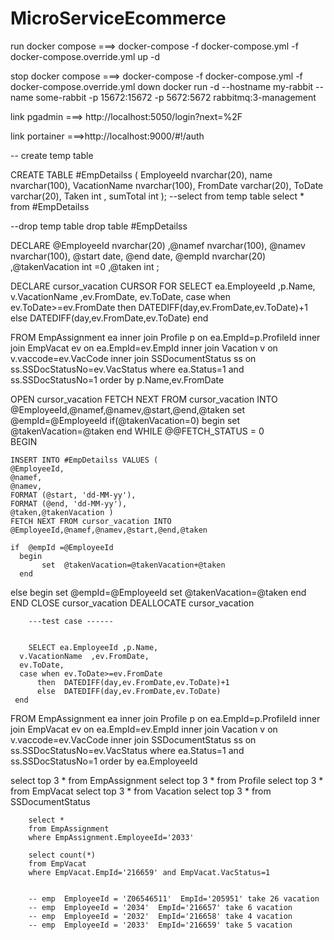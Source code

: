 # MicroServiceEcommerce

run docker compose ===>
docker-compose -f docker-compose.yml -f docker-compose.override.yml up -d

stop docker compose ===>
docker-compose -f docker-compose.yml -f docker-compose.override.yml down
docker run -d --hostname my-rabbit --name some-rabbit -p 15672:15672 -p 5672:5672 rabbitmq:3-management


link pgadmin ===> http://localhost:5050/login?next=%2F

link portainer  ===>http://localhost:9000/#!/auth




-- create temp table

CREATE TABLE #EmpDetailss (
EmployeeId nvarchar(20), 
name nvarchar(100),
VacationName nvarchar(100),
FromDate varchar(20),
ToDate varchar(20),
Taken int ,
sumTotal int
);
--select  from temp table
select * from #EmpDetailss

--drop temp table
drop table #EmpDetailss

DECLARE @EmployeeId nvarchar(20) ,@namef nvarchar(100),
        @namev nvarchar(100),  @start date, @end date,
	    @empId nvarchar(20) ,@takenVacation int =0 ,@taken int  ;

DECLARE cursor_vacation CURSOR  FOR
SELECT ea.EmployeeId ,p.Name,
      v.VacationName  ,ev.FromDate,
	  ev.ToDate,
	  case when ev.ToDate>=ev.FromDate
	      then  DATEDIFF(day,ev.FromDate,ev.ToDate)+1
	      else  DATEDIFF(day,ev.FromDate,ev.ToDate) 
      end  
	 
 FROM   EmpAssignment ea  inner join Profile p on ea.EmpId=p.ProfileId 
        inner join  EmpVacat ev on ea.EmpId=ev.EmpId
		inner join  Vacation v on v.vaccode=ev.VacCode
		inner join  SSDocumentStatus  ss on ss.SSDocStatusNo=ev.VacStatus
         where ea.Status=1 and ss.SSDocStatusNo=1 
		order by p.Name,ev.FromDate

   OPEN cursor_vacation
   FETCH NEXT FROM cursor_vacation INTO @EmployeeId,@namef,@namev,@start,@end,@taken
       set @empId=@EmployeeId
	   if(@takenVacation=0)
	    begin
	     set @takenVacation=@taken
	    end
 WHILE @@FETCH_STATUS = 0  
    BEGIN 
	  
	INSERT INTO #EmpDetailss VALUES (
	@EmployeeId,
	@namef,
	@namev,
	FORMAT (@start, 'dd-MM-yy'),
    FORMAT (@end, 'dd-MM-yy'),
	@taken,@takenVacation )
	FETCH NEXT FROM cursor_vacation INTO @EmployeeId,@namef,@namev,@start,@end,@taken

	if  @empId =@EmployeeId
	  begin
	       set  @takenVacation=@takenVacation+@taken
	  end
   else 
	  begin
	      set @empId=@EmployeeId
		  set  @takenVacation=@taken
	  end	 
  END 
CLOSE cursor_vacation
DEALLOCATE cursor_vacation







		---test case ------


		SELECT ea.EmployeeId ,p.Name,
      v.VacationName  ,ev.FromDate,
	  ev.ToDate, 
	  case when ev.ToDate>=ev.FromDate
	      then  DATEDIFF(day,ev.FromDate,ev.ToDate)+1
	      else  DATEDIFF(day,ev.FromDate,ev.ToDate) 
     end
 FROM   EmpAssignment ea  inner join Profile p on ea.EmpId=p.ProfileId 
        inner join  EmpVacat ev on ea.EmpId=ev.EmpId
		inner join  Vacation v on v.vaccode=ev.VacCode
		inner join  SSDocumentStatus  ss on ss.SSDocStatusNo=ev.VacStatus
         where ea.Status=1 and ss.SSDocStatusNo=1
		order by ea.EmployeeId


select top 3 * from 	EmpAssignment
select top 3 * from 	Profile
select top 3 * from 	EmpVacat
select top 3 * from 	Vacation
select top 3 * from 	SSDocumentStatus


		select * 
		from EmpAssignment 
		where EmpAssignment.EmployeeId='2033'   

		select count(*)
		from EmpVacat 
		where EmpVacat.EmpId='216659' and EmpVacat.VacStatus=1  


		-- emp  EmployeeId = 'Z06546511'  EmpId='205951' take 26 vacation
		-- emp  EmployeeId = '2034'  EmpId='216657' take 6 vacation
		-- emp  EmployeeId = '2032'  EmpId='216658' take 4 vacation
		-- emp  EmployeeId = '2033'  EmpId='216659' take 5 vacation
		

